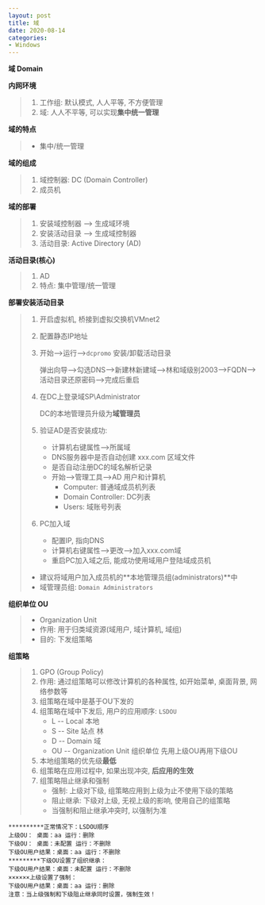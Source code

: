 ```yaml
---
layout: post
title: 域
date: 2020-08-14
categories:
- Windows
---
```

**域  Domain**

**内网环境**

> 1. 工作组: 默认模式,  人人平等, 不方便管理
> 2. 域: 人人不平等, 可以实现**集中统一管理**

**域的特点**

> * 集中/统一管理

**域的组成**

> 1. 域控制器: DC (Domain Controller)
> 2. 成员机

**域的部署**

> 1. 安装域控制器 --> 生成域环境
> 2. 安装活动目录 --> 生成域控制器
> 3. 活动目录: Active Directory (AD)

**活动目录(核心)**

> 1. AD
> 2. 特点: 集中管理/统一管理

**部署安装活动目录**

> 1. 开启虚拟机, 桥接到虚拟交换机VMnet2
>
> 2. 配置静态IP地址
>
> 3. 开始-->运行-->`dcpromo` 安装/卸载活动目录
>
>    弹出向导-->勾选DNS-->新建林新建域-->林和域级别2003-->FQDN-->活动目录还原密码-->完成后重启
>
> 4. 在DC上登录域SP\Administrator
>
>    DC的本地管理员升级为**域管理员**
>
> 5. 验证AD是否安装成功:
>
>    * 计算机右键属性-->所属域
>    * DNS服务器中是否自动创建 xxx.com 区域文件
>    * 是否自动注册DC的域名解析记录
>    * 开始-->管理工具-->AD 用户和计算机
>      * Computer: 普通域成员机列表
>      * Domain Controller:  DC列表
>      * Users:  域账号列表
>
> 6. PC加入域
>
>    * 配置IP, 指向DNS
>    * 计算机右键属性-->更改-->加入xxx.com域
>    * 重启PC加入域之后, 能成功使用域用户登陆域成员机
>
> * 建议将域用户加入成员机的**本地管理员组(administrators)**中
> * 域管理员组: `Domain Administrators`

**组织单位 OU**

> * Organization Unit
> * 作用: 用于归类域资源(域用户, 域计算机, 域组)
> * 目的: 下发组策略

**组策略**

> 1. GPO (Group Policy)
> 2. 作用: 通过组策略可以修改计算机的各种属性, 如开始菜单, 桌面背景, 网络参数等
> 3. 组策略在域中是基于OU下发的
> 4. 组策略在域中下发后, 用户的应用顺序: `LSDOU`
>    * L -- Local 本地 
>    * S --  Site 站点  林 
>    * D -- Domain 域
>    * OU -- Organization Unit 组织单位     先用上级OU再用下级OU
> 5. 本地组策略的优先级**最低**
> 6. 组策略在应用过程中, 如果出现冲突, **后应用的生效**
> 7. 组策略阻止继承和强制
>    * 强制: 上级对下级,  组策略应用到上级为止不使用下级的策略
>    * 阻止继承: 下级对上级, 无视上级的影响, 使用自己的组策略
>    * 当强制和阻止继承冲突时,  以强制为准

```
**********正常情况下：LSDOU顺序
上级OU： 桌面：aa 运行：删除
下级OU： 桌面：未配置 运行：不删除
下级OU用户结果：桌面：aa 运行：不删除
*********下级OU设置了组织继承：
下级OU用户结果：桌面：未配置 运行：不删除
××××××上级设置了强制：
下级OU用户结果：桌面：aa 运行：删除
注意：当上级强制和下级阻止继承同时设置，强制生效！
```

